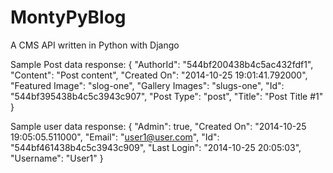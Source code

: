 MontyPyBlog
===========

A CMS API written in Python with Django

Sample Post data response:
{
    "AuthorId": "544bf200438b4c5ac432fdf1",
    "Content": "Post content",
    "Created On": "2014-10-25 19:01:41.792000",
    "Featured Image": "slog-one",
    "Gallery Images": "slugs-one",
    "Id": "544bf395438b4c5c3943c907",
    "Post Type": "post",
    "Title": "Post Title #1"
}

Sample user data response:
{
    "Admin": true,
    "Created On": "2014-10-25 19:05:05.511000",
    "Email": "user1@user.com",
    "Id": "544bf461438b4c5c3943c909",
    "Last Login": "2014-10-25 20:05:03",
    "Username": "User1"
}
